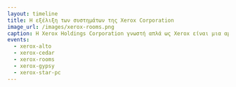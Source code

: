 ```yaml
---
layout: timeline
title: Η εξέλιξη των συστημάτων της Xerox Corporation
image_url: /images/xerox-rooms.png
caption: Η Xerox Holdings Corporation γνωστή απλά ως Xerox είναι μια αμερικανική εταιρεία που πουλά προϊόντα και υπηρεσίες έντυπων και ψηφιακών εγγράφων.
events:
  - xerox-alto
  - xerox-cedar
  - xerox-rooms
  - xerox-gypsy
  - xerox-star-pc
---
```

